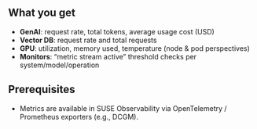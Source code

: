 ## What you get

- **GenAI**: request rate, total tokens, average usage cost (USD)
- **Vector DB**: request rate and total requests
- **GPU**: utilization, memory used, temperature (node & pod perspectives)
- **Monitors**: “metric stream active” threshold checks per system/model/operation

## Prerequisites

- Metrics are available in SUSE Observability via OpenTelemetry / Prometheus exporters (e.g., DCGM).
